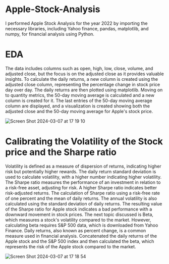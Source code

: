 # Apple-Stock-Analysis

I performed Apple Stock Analysis for the year 2022 by importing the necessary libraries, including Yahoo finance, pandas, matplotlib, and numpy, for financial analysis using Python. 

# EDA
The data includes columns such as open, high, low, close, volume, and adjusted close, but the focus is on the adjusted close as it provides valuable insights. To calculate the daily returns, a new column is created using the adjusted close column, representing the percentage change in stock price day over day. 
The daily returns are then plotted using matplotlib. Moving on to quantity metrics, the 50-day moving average is calculated and a new column is created for it.
The last entries of the 50-day moving average column are displayed, and a visualization is created showing both the adjusted close and the 50-day moving average for Apple's stock price.

![Screen Shot 2024-03-07 at 17 19 10](https://github.com/kphanipramod/Apple-Stock-Analysis/assets/118381849/3272838a-9103-44de-b550-00dfc6f98c79)


# Calibrating the Volatility of the Stock price and the Sharpe ratio
Volatility is defined as a measure of dispersion of returns, indicating higher risk but potentially higher rewards. 
The daily return standard deviation is used to calculate volatility, with a higher number indicating higher volatility. 
The Sharpe ratio measures the performance of an investment in relation to a risk-free asset, adjusting for risk. A higher Sharpe ratio indicates better risk-adjusted returns. 
The calculation of Sharpe ratio using a risk-free rate of one percent and the mean of daily returns. The annual volatility is also calculated using the standard deviation of daily returns. 
The resulting value of the Sharpe ratio for Apple stock indicates a bad performance with a downward movement in stock prices. The next topic discussed is Beta, which measures a stock's volatility compared to the market. 
However, calculating beta requires S&P 500 data, which is downloaded from Yahoo Finance.
Daily returns, also known as percent change, is a common measure used in financial analysis. Concatenated the daily returns of the Apple stock and the S&P 500 index and then calculated the beta, which represents the risk of the Apple stock compared to the market. 

![Screen Shot 2024-03-07 at 17 18 54](https://github.com/kphanipramod/Apple-Stock-Analysis/assets/118381849/1ee6dd87-7637-4868-a70e-096b289f0b90)

